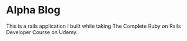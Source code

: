 # Alpha Blog

This is a rails application I built while taking The Complete Ruby on Rails Developer Course on Udemy.

